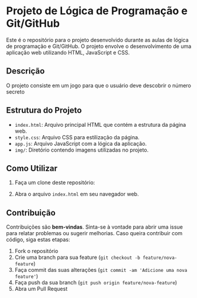 # Projeto de Lógica de Programação e Git/GitHub

Este é o repositório para o projeto desenvolvido durante as aulas de lógica de programação e Git/GitHub. O projeto envolve o desenvolvimento de uma aplicação web utilizando HTML, JavaScript e CSS.

## Descrição

O projeto consiste em um jogo para que o usuário deve descobrir o número secreto

## Estrutura do Projeto

- `index.html`: Arquivo principal HTML que contém a estrutura da página web.
- `style.css`: Arquivo CSS para estilização da página.
- `app.js`: Arquivo JavaScript com a lógica da aplicação.
- `img/`: Diretório contendo imagens utilizadas no projeto.

## Como Utilizar

1. Faça um clone deste repositório:

2. Abra o arquivo `index.html` em seu navegador web.

## Contribuição

Contribuições são **bem-vindas**. Sinta-se à vontade para abrir uma issue para relatar problemas ou sugerir melhorias. Caso queira contribuir com código, siga estas etapas:

1. Fork o repositório
2. Crie uma branch para sua feature (`git checkout -b feature/nova-feature`)
3. Faça commit das suas alterações (`git commit -am 'Adicione uma nova feature'`)
4. Faça push da sua branch (`git push origin feature/nova-feature`)
5. Abra um Pull Request
